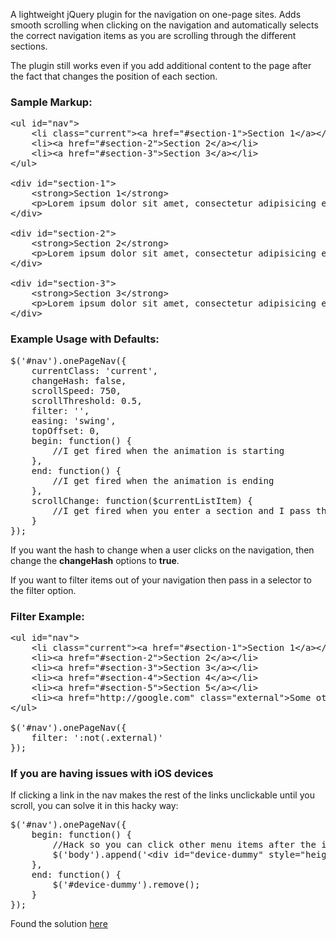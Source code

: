 A lightweight jQuery plugin for the navigation on one-page sites. Adds smooth scrolling when clicking on the navigation and automatically selects the correct navigation items as you are scrolling through the different sections.

The plugin still works even if you add additional content to the page after the fact that changes the position of each section.

### Sample Markup:
<pre>&lt;ul id="nav">
	&lt;li class="current">&lt;a href="#section-1">Section 1&lt;/a>&lt;/li>
	&lt;li>&lt;a href="#section-2">Section 2&lt;/a>&lt;/li>
	&lt;li>&lt;a href="#section-3">Section 3&lt;/a>&lt;/li>
&lt;/ul>

&lt;div id="section-1">
	&lt;strong>Section 1&lt;/strong>
	&lt;p>Lorem ipsum dolor sit amet, consectetur adipisicing elit, sed do eiusmod tempor incididunt ut labore et dolore magna aliqua.&lt;/p>
&lt;/div>

&lt;div id="section-2">
	&lt;strong>Section 2&lt;/strong>
	&lt;p>Lorem ipsum dolor sit amet, consectetur adipisicing elit, sed do eiusmod tempor incididunt ut labore et dolore magna aliqua.&lt;/p>
&lt;/div>

&lt;div id="section-3">
	&lt;strong>Section 3&lt;/strong>
	&lt;p>Lorem ipsum dolor sit amet, consectetur adipisicing elit, sed do eiusmod tempor incididunt ut labore et dolore magna aliqua.&lt;/p>
&lt;/div></pre>

### Example Usage with Defaults:
<pre>$('#nav').onePageNav({
	currentClass: 'current',
	changeHash: false,
	scrollSpeed: 750,
	scrollThreshold: 0.5,
	filter: '',
	easing: 'swing',
	topOffset: 0,
	begin: function() {
		//I get fired when the animation is starting
	},
	end: function() {
		//I get fired when the animation is ending
	},
	scrollChange: function($currentListItem) {
		//I get fired when you enter a section and I pass the list item of the section
	}
});</pre>

If you want the hash to change when a user clicks on the navigation, then change the **changeHash** options to **true**.

If you want to filter items out of your navigation then pass in a selector to the filter option.

### Filter Example:
<pre>&lt;ul id="nav">
	&lt;li class="current">&lt;a href="#section-1">Section 1&lt;/a>&lt;/li>
	&lt;li>&lt;a href="#section-2">Section 2&lt;/a>&lt;/li>
	&lt;li>&lt;a href="#section-3">Section 3&lt;/a>&lt;/li>
	&lt;li>&lt;a href="#section-4">Section 4&lt;/a>&lt;/li>
	&lt;li>&lt;a href="#section-5">Section 5&lt;/a>&lt;/li>
	&lt;li>&lt;a href="http://google.com" class="external">Some other link&lt;/a>&lt;/li>
&lt;/ul>

$('#nav').onePageNav({
	filter: ':not(.external)'
});</pre>

### If you are having issues with iOS devices
If clicking a link in the nav makes the rest of the links unclickable until you scroll, you can solve it in this hacky way:

<pre>$('#nav').onePageNav({
	begin: function() {
		//Hack so you can click other menu items after the initial click
		$('body').append('&lt;div id="device-dummy" style="height: 1px;">&lt;/div>');
	},
	end: function() {
		$('#device-dummy').remove();
	}
});</pre>

Found the solution [here](http://stackoverflow.com/a/10030251)
